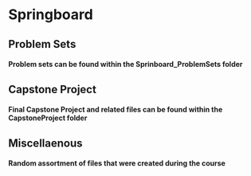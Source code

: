 # Springboard
## Problem Sets
#### Problem sets can be found within the Sprinboard_ProblemSets folder
## Capstone Project
#### Final Capstone Project and related files can be found within the CapstoneProject folder
## Miscellaenous
#### Random assortment of files that were created during the course
